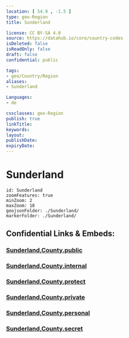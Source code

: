 ```yaml
---
location: [ 54.9 , -1.5 ] 
type: geo-Region
title: Sunderland

license: CC BY-SA 4.0
source: https://datahub.io/core/country-codes
isDeleted: false
isReadOnly: false
draft: false
confidential: public

tags:
- geo/Country/Region
aliases:
- Sunderland

Languages:
- de

cssclasses: geo-Region
publish: true
linkTitle: 
keywords: 
layout: 
publishDate: 
expiryDate: 
---
```


# Sunderland

```leaflet
id: Sunderland
zoomFeatures: true 
minZoom: 2 
maxZoom: 18
geojsonFolder: ./Sunderland/
markerFolder: ./Sunderland/
```


## Confidential Links & Embeds: 

### [Sunderland,County.public](/_public/\Earth\Continent\Europe\Europe~North\UK\England\Regions~England\North_East_EnglandSunderland,County.public.md) 

### [Sunderland,County.internal](/_internal/\Earth\Continent\Europe\Europe~North\UK\England\Regions~England\North_East_EnglandSunderland,County.internal.md) 

### [Sunderland,County.protect](/_protect/\Earth\Continent\Europe\Europe~North\UK\England\Regions~England\North_East_EnglandSunderland,County.protect.md) 

### [Sunderland,County.private](/_private/\Earth\Continent\Europe\Europe~North\UK\England\Regions~England\North_East_EnglandSunderland,County.private.md) 

### [Sunderland,County.personal](/_personal/\Earth\Continent\Europe\Europe~North\UK\England\Regions~England\North_East_EnglandSunderland,County.personal.md) 

### [Sunderland,County.secret](/_secret/\Earth\Continent\Europe\Europe~North\UK\England\Regions~England\North_East_EnglandSunderland,County.secret.md)

